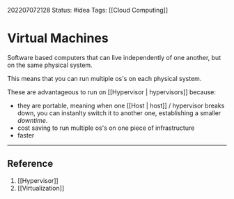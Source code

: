 202207072128
Status: #idea
Tags: [[Cloud Computing]]

# Virtual Machines
Software based computers that can live independently of one another, but on the same physical system.

This means that you can run multiple os's on each physical system.

These are advantageous to run on [[Hypervisor | hypervisors]] because: 
- they are portable, meaning when one [[Host | host]] / hypervisor breaks down, you can instanlty switch it to another one, establishing a smaller *downtime*.
- cost saving to run multiple os's on one piece of infrastructure
- faster

---


## Reference
1. [[Hypervisor]]
2. [[Virtualization]]